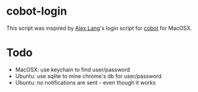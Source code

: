 # cobot-login

This script was inspired by [Alex Lang][alex]'s login script for [cobot][] for MacOSX.

[alex]: http://twitter.com/langalex
[cobot]: http://cobot.me

# Todo

 * MacOSX: use keychain to find user/password
 * Ubuntu: use sqlite to mine chrome's db for user/password
 * Ubuntu: no notifications are sent - even though it works
